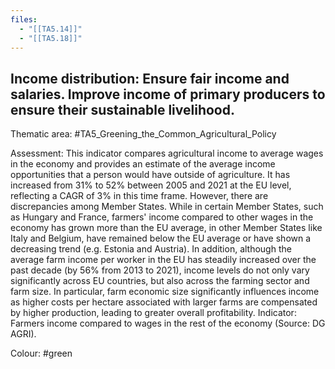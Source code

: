 ```yaml
---
files:
  - "[[TA5.14]]"
  - "[[TA5.18]]"
---
```

## Income distribution: Ensure fair income and salaries. Improve income of primary producers to ensure their sustainable livelihood.

Thematic area: #TA5_Greening_the_Common_Agricultural_Policy

Assessment: This indicator compares agricultural income to average wages in the economy and provides an estimate of the average income opportunities
that a person would have outside of agriculture. It has increased from 31% to 52% between 2005 and 2021 at the EU level, reflecting a CAGR of 3% in this time frame. However, there are discrepancies among Member States. While in certain Member States, such as Hungary and
France, farmers' income compared to other wages in the economy has grown more than the EU average, in other Member States like Italy and
Belgium, have remained below the EU average or have shown a decreasing trend (e.g. Estonia and Austria). In addition, although the average farm income
per worker in the EU has steadily increased over the past decade (by 56% from 2013 to 2021), income levels do not only vary significantly across EU countries,
but also across the farming sector and farm size. In particular, farm economic size significantly influences income as higher costs per hectare associated with larger farms are
compensated by higher production, leading to greater overall profitability. Indicator: Farmers income compared to wages in the rest of the economy (Source: DG AGRI).

Colour: #green